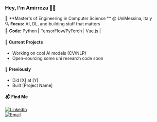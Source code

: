 <!--  -->
### **Hey, I'm Amirreza** 👨‍💻  

📍 **Master's of Engineering in Computer Science ** @ UniMessina, Italy  
🔍 **Focus:** AI, DL, and building stuff that matters  
🚀 **Code:** Python | TensorFlow/PyTorch | Vue.js | 

#### **🌱 Current Projects**  
- Working on cool AI models (CV/NLP)  
- Open-sourcing some uni research code soon  

#### **💼 Previously**  
- Did [X] at [Y]   
- Built [Project Name] 

#### **📬 Find Me**  
[![LinkedIn](https://img.shields.io/badge/LinkedIn-Connect-blue)](https://www.linkedin.com/in/amirsohly/)  
[![Email](https://img.shields.io/badge/Email-Reach%20Out-red)](mailto:soheilyamirreza@yahoo.com)  


